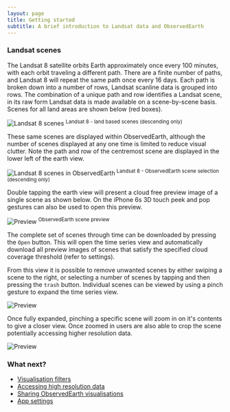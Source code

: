 ```yaml
---
layout: page
title: Getting started
subtitle: A brief introduction to Landsat data and ObservedEarth
---
```


### Landsat scenes
The Landsat 8 satellite orbits Earth approximately once every 100 minutes, with each orbit traveling a different path. There are a finite number of paths, and Landsat 8 will repeat the same path once every 16 days. Each path is broken down into a number of rows, Landsat scanline data is grouped into rows. The combination of a unique path and row identifies a Landsat scene, in its raw form Landsat data is made available on a scene-by-scene basis. Scenes for all land areas are shown below (red boxes).

![Landsat 8 scenes](../img/wrs2desc-land.png)
<sup>Landsat 8 - land based scenes (descending only)</sup>

These same scenes are displayed within ObservedEarth, although the number of scenes displayed at any one time is limited to reduce visual clutter. Note the path and row of the centremost scene are displayed in the lower left of the earth view.

![Landsat 8 scenes in ObservedEarth](../img/oe_scenes.png)
<sup>Landsat 8 - ObservedEarth scene selection (descending only)</sup>

Double tapping the earth view will present a cloud free preview image of a single scene as shown below. On the iPhone 6s 3D touch peek and pop gestures can also be used to open this preview.

![Preview](../img/oe_preview.png)
<sup>ObservedEarth scene preview</sup>

The complete set of scenes through time can be downloaded by pressing the `Open` button. This will open the time series view and automatically download all preview images of scenes that satisfy the specified cloud coverage threshold (refer to settings).

From this view it is possible to remove unwanted scenes by either swiping a scene to the right, or selecting a number of scenes by tapping and then pressing the `trash` button. Individual scenes can be viewed by using a pinch gesture to expand the time series view.

![Preview](../img/oe_how_to_open_tiles.png)

Once fully expanded, pinching a specific scene will zoom in on it's contents to give a closer view. Once zoomed in users are also able to crop the scene potentially accessing higher resolution data.

![Preview](../img/oe_how_to_zoom_tiles.png)

### What next?
* [Visualisation filters](../visualisationfilters)
* [Accessing high resolution data](../highresolution)
* [Sharing ObservedEarth visualisations](../sharing)
* [App settings](../settings)
